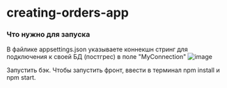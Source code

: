 # creating-orders-app

### Что нужно для запуска
В файлике appsettings.json указываете коннекшн стринг для подключения к своей БД (постгрес) в поле "MyConnection"
![image](https://github.com/user-attachments/assets/1863d76c-0624-46b0-b159-3b352fe2cbc7)

Запустить бэк. Чтобы запустить фронт, ввести в терминал npm install и npm start. 
